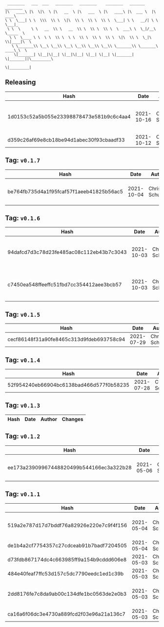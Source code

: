 ```
 ________   ___  ___   ________   ________    ________   _______    ________      
|\   ____\ |\  \|\  \ |\   __  \ |\   ___  \ |\   ____\ |\  ___ \  |\   ____\     
\ \  \___| \ \  \\\  \\ \  \|\  \\ \  \\ \  \\ \  \___| \ \   __/| \ \  \___|_    
 \ \  \     \ \   __  \\ \   __  \\ \  \\ \  \\ \  \  ___\ \  \_|/__\ \_____  \   
  \ \  \____ \ \  \ \  \\ \  \ \  \\ \  \\ \  \\ \  \|\  \\ \  \_|\ \\|____|\  \  
   \ \_______\\ \__\ \__\\ \__\ \__\\ \__\\ \__\\ \_______\\ \_______\ ____\_\  \ 
    \|_______| \|__|\|__| \|__|\|__| \|__| \|__| \|_______| \|_______||\_________\
                                                                      \|_________|
```

## Releasing
| Hash | Date | Author | Changes |
|------|------|--------|---------|
| 1d0153c52a5b055e23398878473e581b9c6c4aa4 | 2021-10-16 | Chris Schubert | More project cleanup and refactoring |
| d359c26af69e8cb18be94d1abec30f93cbaadf33 | 2021-10-12 | Chris Schubert | Code clenaup |


 ## Tag: `v0.1.7`
| Hash | Date | Author | Changes |
|------|------|--------|---------|
| be764fb735d4a1f95fcaf57f1aeeb41825b56ac5 | 2021-10-04 | Chris Schubert | Code cleanup and refactoring |


 ## Tag: `v0.1.6`
| Hash | Date | Author | Changes |
|------|------|--------|---------|
| 94dafcd7d3c78d23fe485ac08c112eb43b7c3043 | 2021-10-03 | Chris Schubert | Updating namespaces to match folder structure |
| c7450ea548ffeeffc51fbd7cc354412aee3bcb57 | 2021-10-03 | Chris Schubert | Organizing Appalachia packages for package management |


 ## Tag: `v0.1.5`
| Hash | Date | Author | Changes |
|------|------|--------|---------|
| cecf86148f31a90fe8465c313d9fdeb693758c94 | 2021-07-29 | Chris Schubert | Updates |


 ## Tag: `v0.1.4`
| Hash | Date | Author | Changes |
|------|------|--------|---------|
| 52f954240eb66904bc6138bad466d577f0b58235 | 2021-07-28 | Chris Schubert | updates |


 ## Tag: `v0.1.3`
| Hash | Date | Author | Changes |
|------|------|--------|---------|


 ## Tag: `v0.1.2`
| Hash | Date | Author | Changes |
|------|------|--------|---------|
| ee173a23909967448820499b544166ec3a322b28 | 2021-05-06 | Chris Schubert | Adding missing meta files |


 ## Tag: `v0.1.1`
| Hash | Date | Author | Changes |
|------|------|--------|---------|
| 519a2e787d17d7bddf76a82926e220e7c9f4f156 | 2021-05-04 | Chris Schubert | Adding tests and additional APIs |
| de1b4a2cf7754357c27cdceab91b7badf7204505 | 2021-05-04 | Chris Schubert | Update README.md |
| d73fdb867174dc4c663985ff9a154b9cddd606e8 | 2021-05-03 | Chris Schubert | Fixing icon import size |
| 484e40feaf7ffc53d157c5dc7790eedc1ed1c39b | 2021-05-03 | Chris Schubert | Reorganizing color API |
| 2dd8176fe7c8da9ab00c134dfe1bc0563de2e0b3 | 2021-05-03 | Chris Schubert | Initializing organization repository for project. |
| ca16a6f06dc3e4730a889fcd2f03e96a21a136c7 | 2021-05-03 | Chris Schubert | Added README.md |
